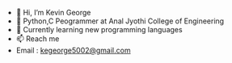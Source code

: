 - 👋 Hi, I’m Kevin George 
- 👀 Python,C Peogrammer at Anal Jyothi College of Engineering 
- 🌱 Currently learning new programming languages 
- 📫 Reach me
-    Email : kegeorge5002@gmail.com

<!---
KevinG101/KevinG101 is a ✨ special ✨ repository because its `README.md` (this file) appears on your GitHub profile.
You can click the Preview link to take a look at your changes.
--->
